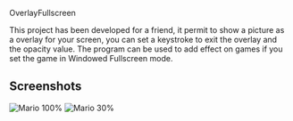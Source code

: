OverlayFullscreen

This project has been developed for a friend, it permit to show a picture as a overlay for your screen, you can set a keystroke to exit the overlay and the opacity value.
The program can be used to add effect on games if you set the game in Windowed Fullscreen mode.

## Screenshots
![Mario 100%](https://media.discordapp.net/attachments/644121887810650132/785231343377842206/unknown.png?width=1274&height=677)
![Mario 30%](https://media.discordapp.net/attachments/644121887810650132/785204987440660510/unknown.png?width=1255&height=677)

